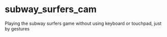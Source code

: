 # subway_surfers_cam
Playing the subway surfers game without using keyboard or touchpad, just by gestures
